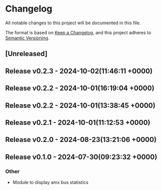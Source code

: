 # Changelog

All notable changes to this project will be documented in this file.

The format is based on [Keep a Changelog](https://keepachangelog.com/en/1.0.0/),
and this project adheres to [Semantic Versioning](https://semver.org/spec/v2.0.0.html).

## [Unreleased]


## Release v0.2.3 - 2024-10-02(11:46:11 +0000)

## Release v0.2.2 - 2024-10-01(16:19:04 +0000)

## Release v0.2.2 - 2024-10-01(13:38:45 +0000)

## Release v0.2.1 - 2024-10-01(11:12:53 +0000)

## Release v0.2.0 - 2024-08-23(13:21:06 +0000)

## Release v0.1.0 - 2024-07-30(09:23:32 +0000)

### Other

- Module to display amx bus statistics

